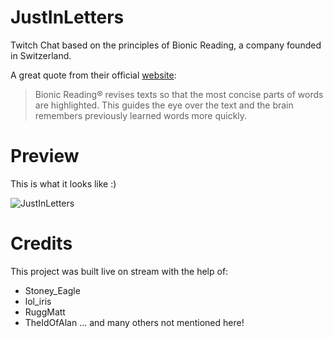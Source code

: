 # JustInLetters
Twitch Chat based on the principles of Bionic Reading, a company founded in Switzerland. 

A great quote from their official [website](https://bionic-reading.com):
> Bionic Reading® revises texts so that the most concise parts of words are highlighted. This guides the eye over the text and the brain remembers previously learned words more quickly.

# Preview
This is what it looks like :)

![JustInLetters](https://i.imgur.com/OCNEj10.png)

# Credits
This project was built live on stream with the help of:
- Stoney_Eagle
- lol_iris
- RuggMatt
- TheIdOfAlan
... and many others not mentioned here!
